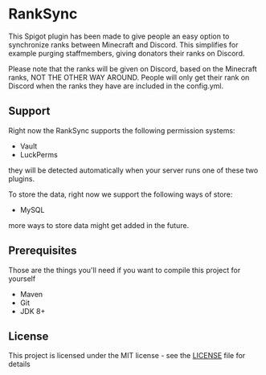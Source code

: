 # RankSync
This Spigot plugin has been made to give people an easy option to synchronize
ranks between Minecraft and Discord. This simplifies for example purging staffmembers,
giving donators their ranks on Discord.

Please note that the ranks will be given on Discord, based on the Minecraft ranks, 
NOT THE OTHER WAY AROUND. People will only get their rank on Discord when the ranks
they have are included in the config.yml.

## Support
Right now the RankSync supports the following permission systems:
- Vault
- LuckPerms

they will be detected automatically when your server runs one of these two plugins.

To store the data, right now we support the following ways of store:
- MySQL

more ways to store data might get added in the future.

## Prerequisites
Those are the things you'll need if you want to compile this project for yourself
* Maven
* Git
* JDK 8+


## License
This project is licensed under the MIT license - see the [LICENSE](LICENSE.md) file for details
